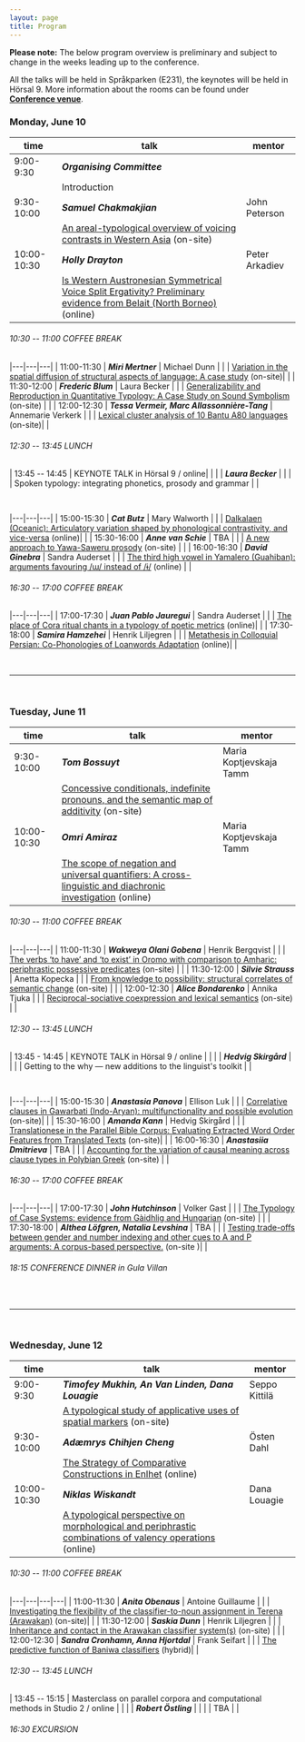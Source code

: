 ```yaml
---
layout: page
title: Program
---
```


**Please note:** The below program overview is preliminary and subject to change in the weeks leading up to the conference.

All the talks will be held in Språkparken (E231), the keynotes will be held in Hörsal 9. More information about the rooms can be found under [**Conference venue**](/venue).



### Monday, June 10

| **time** | **talk** | **mentor** | 
|---|---|---|
| 9:00-9:30 | **_Organising Committee_** |  | 
|  | Introduction |  |
| 9:30-10:00 | **_Samuel Chakmakjian_** | John Peterson |
|  | [An areal-typological overview of voicing contrasts in Western Asia](/abstracts/chakmakjian.pdf) (on-site)|  | 
| 10:00-10:30 | **_Holly Drayton_** | Peter Arkadiev |
|  | [Is Western Austronesian Symmetrical Voice Split Ergativity? Preliminary evidence from Belait (North Borneo)](/abstracts/drayton.pdf) (online) |  |


###### 10:30 -- 11:00 COFFEE BREAK


|---|---|---|
| 11:00-11:30 | **_Miri Mertner_** | Michael Dunn |
|  | [Variation in the spatial diffusion of structural aspects of language: A case study](/abstracts/mertner.pdf) (on-site)|  |
| 11:30-12:00 | **_Frederic Blum_** | Laura Becker |
|  | [Generalizability and Reproduction in Quantitative Typology: A Case Study on Sound Symbolism](/abstracts/blum.pdf) (on-site) |  |
| 12:00-12:30 | **_Tessa Vermeir, Marc Allassonnière-Tang_** | Annemarie Verkerk |
|  | [Lexical cluster analysis of 10 Bantu A80 languages](/abstracts/vermeir.pdf) (on-site)|  |


###### 12:30 -- 13:45 LUNCH



| 13:45 -- 14:45 | KEYNOTE TALK in Hörsal 9 / online|  | 
|  | **_Laura Becker_** |  |
|  | Spoken typology: integrating phonetics, prosody and grammar |  |


&nbsp;

|---|---|---|
| 15:00-15:30 | **_Cat Butz_** | Mary Walworth |
|  | [Dalkalaen (Oceanic): Articulatory variation shaped by phonological contrastivity, and vice-versa](/abstracts/butz.pdf) (online)|  |
| 15:30-16:00 | **_Anne van Schie_** | TBA |
|  | [A new approach to Yawa-Saweru prosody](/abstracts/vanschie.pdf) (on-site) |  |
| 16:00-16:30 | **_David Ginebra_** | Sandra Auderset |
|  | [The third high vowel in Yamalero (Guahiban): arguments favouring /ɯ/ instead of /ɨ/](/abstracts/ginebra.pdf) (online) |  |



###### 16:30 -- 17:00 COFFEE BREAK


|---|---|---|
| 17:00-17:30 | **_Juan Pablo Jauregui_** | Sandra Auderset  |
|  | [The place of Cora ritual chants in a typology of poetic metrics](/abstracts/pablojauregui.pdf) (online)|  |
| 17:30-18:00 | **_Samira Hamzehei_** | Henrik Liljegren |
|  | [Metathesis in Colloquial Persian: Co-Phonologies of Loanwords Adaptation](/abstracts/hamzehei.pdf) (online)|  |


&nbsp;

---

&nbsp;

### Tuesday, June 11


| **time** | **talk** | **mentor** | 
|---|---|---|
| 9:30-10:00 | **_Tom Bossuyt_** | Maria Koptjevskaja Tamm  |
|  | [Concessive conditionals, indefinite pronouns, and the semantic map of additivity](/abstracts/bossuyt.pdf) (on-site)|  |
| 10:00-10:30 | **_Omri Amiraz_** | Maria Koptjevskaja Tamm |
|  | [The scope of negation and universal quantifiers: A cross-linguistic and diachronic investigation](/abstracts/amiraz.pdf)  (online)|  |




###### 10:30 -- 11:00 COFFEE BREAK


|---|---|---|
| 11:00-11:30 | **_Wakweya Olani Gobena_** | Henrik Bergqvist |
|  | [The verbs ‘to have’ and ‘to exist’ in Oromo with comparison to Amharic: periphrastic possessive predicates](/abstracts/olanigobena.pdf) (on-site) |  |
| 11:30-12:00 | **_Silvie Strauss_** | Anetta Kopecka |
|  | [From knowledge to possibility: structural correlates of semantic change](/abstracts/strauss.pdf) (on-site) |  |
| 12:00-12:30 | **_Alice Bondarenko_** | Annika Tjuka  |
|  | [Reciprocal-sociative coexpression and lexical semantics](/abstracts/bondarenko.pdf) (on-site) |  |




######  12:30 -- 13:45 LUNCH



| 13:45 - 14:45 | KEYNOTE TALK in Hörsal 9 / online |  |
|  | **_Hedvig Skirgård_** |  |
|  | Getting to the why — new additions to the linguist's toolkit |  |


&nbsp;



|---|---|---|
| 15:00-15:30 | **_Anastasia Panova_** | Ellison Luk  |
|  | [Correlative clauses in Gawarbati (Indo-Aryan): multifunctionality and possible evolution](/abstracts/panova.pdf) (on-site)|  |
| 15:30-16:00 | **_Amanda Kann_** | Hedvig Skirgård  |
|  | [Translationese in the Parallel Bible Corpus: Evaluating Extracted Word Order Features from Translated Texts](/abstracts/kann.pdf) (on-site)|  |
| 16:00-16:30 | **_Anastasiia Dmitrieva_** | TBA  |
|  | [Accounting for the variation of causal meaning across clause types in Polybian Greek](/abstracts/dmitrieva.pdf) (on-site) |  |



######  16:30 -- 17:00 COFFEE BREAK


|---|---|---|
| 17:00-17:30 | **_John Hutchinson_** | Volker Gast |
|  | [The Typology of Case Systems: evidence from Gàidhlig and Hungarian](/abstracts/hutchinson.pdf) (on-site) |  |
| 17:30-18:00 | **_Althea Löfgren, Natalia Levshina_** | TBA |
|  | [Testing trade-offs between gender and number indexing and other cues to A and P arguments: A corpus-based perspective.](/abstracts/löfgren.pdf) (on-site )|  |




###### 18:15 CONFERENCE DINNER in Gula Villan


&nbsp;

---

&nbsp;


### Wednesday, June 12


| **time** | **talk** | **mentor** | 
|---|---|---|
| 9:00-9:30 | **_Timofey Mukhin, An Van Linden, Dana Louagie_** | Seppo Kittilä |
|  | [A typological study of applicative uses of spatial markers](/abstracts/mukhin.pdf) (on-site)|  |
| 9:30-10:00 | **_Adæmrys Chihjen Cheng_** | Östen Dahl  |
|  | [The Strategy of Comparative Constructions in Enlhet](/abstracts/chihjencheng.pdf) (online)|  |
| 10:00-10:30 | **_Niklas Wiskandt_** | Dana Louagie |
|  | [A typological perspective on morphological and periphrastic combinations of valency operations](/abstracts/wiskandt.pdf) (online) |  |


###### 10:30 -- 11:00 COFFEE BREAK


|---|---|---|---|
| 11:00-11:30 | **_Anita Obenaus_** | Antoine Guillaume  |
|  | [Investigating the flexibility of the classifier-to-noun assignment in Terena (Arawakan)](/abstracts/obenaus.pdf) (on-site)|  |
| 11:30-12:00 | **_Saskia Dunn_** | Henrik Liljegren |
|  | [Inheritance and contact in the Arawakan classifier system(s)](/abstracts/dunn.pdf) (on-site) |  |
| 12:00-12:30 | **_Sandra Cronhamn, Anna Hjortdal_** | Frank Seifart  |
|  | [The predictive function of Baniwa classifiers](/abstracts/cronhamn.pdf)  (hybrid)|  |


###### 12:30 -- 13:45 LUNCH



| 13:45 -- 15:15 | Masterclass on parallel corpora and computational methods in Studio 2 / online |  |
|  | **_Robert Östling_** |  |
|  | TBA |  |


###### 16:30 EXCURSION


&nbsp;



&nbsp;
&nbsp;















